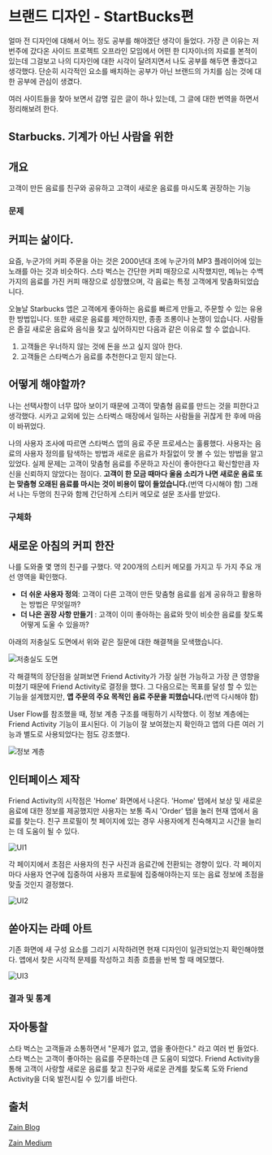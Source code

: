 # 브랜드 디자인 - StartBucks편

 얼마 전 디자인에 대해서 어느 정도 공부를 해야겠단 생각이 들었다.
가장 큰 이유는 저번주에 갔다온 사이드 프로젝트 오프라인 모임에서 어떤 한 디자이너의 자료를 본적이 있는데 그걸보고 나의 디자인에 대한 시각이 달려지면서 나도 공부를 해두면 좋겠다고 생각했다.
 단순히 시각적인 요소를 배치하는 공부가 아닌 브랜드의 가치를 심는 것에 대한 공부에 관심이 생겼다.

여러 사이트들을 찾아 보면서 감명 깊은 글이 하나 있는데, 그 글에 대한 번역을 하면서 정리해보려 한다.

## Starbucks. 기계가 아닌 사람을 위한
## 개요
고객이 만든 음료를 친구와 공유하고 고객이 새로운 음료를 마시도록 권장하는 기능

### 문제
## 커피는 삶이다.

 요즘, 누군가의 커피 주문을 아는 것은 2000년대 초에 누군가의  MP3 플레이어에 있는 노래를 아는 것과 비슷하다.
 스타 벅스는 간단한 커피 매장으로 시작했지만, 메뉴는 수백 가지의 음료를 가진 커피 매장으로 성장했으며, 각 음료는 특정 고객에게 맞춤화되었습니다.

 오늘날 Starbucks 앱은 고객에게 좋아하는 음료를 빠르게 만들고, 주문할 수 있는 유용한 방법입니다. 또한 새로운 음료를 제안하지만, 종종 조롱이나 논쟁이 있습니다. 사람들은 즐길 새로운 음료와 음식을 찾고 싶어하지만 다음과 같은 이유로 할 수 없습니다.

1. 고객들은 우너하지 않는 것에 돈을 쓰고 싶지 않아 한다.
2. 고객들은 스타벅스가 음료를 추천한다고 믿지 않는다.

## 어떻게 해야할까?

나는 선택사항이 너무 많아 보이기 때문에 고객이 맞춤형 음료를 만드는 것을 피한다고 생각했다. 시카고 교외에 있는 스타벅스 매장에서 일하는 사람들을 귀찮게 한 후에 마음이 바뀌었다.

나의 사용자 조사에 따르면 스타벅스 앱의 음료 주문 프로세스는 훌륭했다. 사용자는 음료의 사용자 정의를 탐색하는 방법과 새로운 음료가 차질없이 맛 볼 수 있는 방법을 알고 있었다. 실제 문제는 고객이 맞춤형 음료를 주문하고 자신이 좋아한다고 확신할만큼 자신을 신뢰하지 않았다는 점이다. **고객이 한 모금 때마다 울음 소리가 나면 새로운 음료 또는 맞춤형 오래된 음료를 마시는 것이 비용이 많이 들었습니다.**(번역 다시해야 함) 그래서 나는 두명의 친구와 함께 간단하게 스티커 메모로 설문 조사를 받았다. 

### 구체화
## 새로운 아침의 커피 한잔

 나를 도와줄 몇 명의 친구를 구했다. 약 200개의 스티커 메모를 가지고 두 가지 주요 개선 영역을 확인했다.

- **더 쉬운 사용자 정의**: 고객이 다른 고객이 만든 맞춤형 음료를 쉽게 공유하고 활용하는 방법은 무엇일까?
- **더 나은 권장 사항 만들기** : 고객이 이미 좋아하는 음료와 맛이 비슷한 음료를 찾도록 어떻게 도울 수 있을까?

아래의 저충실도 도면에서 위와 같은 질문에 대한 해결책을 모색했습니다.

![저충실도 도면](https://zainkho.com/work/starbucks/starbucks-mockup-1.png)

 각 해결책의 장단점을 살펴보면 Friend Activity가 가장 실현 가능하고 가장 큰 영향을 미쳤기 때문에 Friend Activity로 결정을 했다. 그 다음으로는 목표를 달성 할 수 있는 기능을 설계했지만, **앱 주문의 주요 목적인 음료 주문을 피했습니다.**(번역 다시해야 함)

 User Flow를 참조했을 때, 정보 계층 구조를 매핑하기 시작했다. 이 정보 계층에는 Friend Activity 기능이 표시된다. 이 기능이 잘 보여졌는지 확인하고 앱의 다른 여러 기능과 별도로 사용되었다는 점도 강조했다.
 
![정보 계층](https://zainkho.com/work/starbucks/starbucks-mockup-2.png)


## 인터페이스 제작

 Friend Activity의 시작점은 'Home' 화면에서 나온다. 'Home' 탭에서 보상 및 새로운 음료에 대한 정보를 제공했지만 사용자는 보통 즉시 'Order' 탭을 눌러 현재 앱에서 음료를 찾는다. 친구 프로필이 첫 페이지에 있는 경우 사용자에게 친숙해지고 시간을 늘리는 데 도움이 될 수 있다.

![UI1](https://zainkho.com/work/starbucks/starbucks-mockup-3.png)

 각 페이지에서 초점은 사용자의 친구 사진과 음료간에 전환되는 경향이 있다. 각 페이지마다 사용자 연구에 집중하여 사용자 프로필에 집중해야하는지 또는 음료 정보에 초점을 맞출 것인지 결정했다.

![UI2](https://zainkho.com/work/starbucks/starbucks-mockup-4.png)

## 쏟아지는 라떼 아트

 기존 화면에 새 구성 요소를 그리기 시작하려면 현재 디자인이 일관되었는지 확인해야했다. 앱에서 찾은 시각적 문제를 작성하고 최종 흐름을 반복 할 때 메모했다.

![UI3](https://zainkho.com/work/starbucks/starbucks-mockup-5.png)

### 결과 및 통계
## 자아통찰

 스타 벅스는 고객들과 소통하면서 "문제가 없고, 앱을 좋아한다." 라고 여러 번 들었다. 스타 벅스는 고객이 좋아하는 음료를 주문하는데 큰 도움이 되었다. Friend Activity을 통해 고객이 사랑할 새로운 음료를 찾고 친구와 새로운 관계를 찾도록 도와 Friend Activity을 더욱 발전시킬 수 있기를 바란다.


## 출처
[Zain Blog](https://zainkho.com/starbucks)

[Zain Medium](https://blog.prototypr.io/starbucks-for-people-not-machines-92e6651c2af7)
